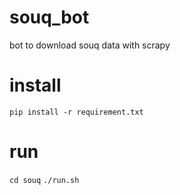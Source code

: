 # souq_bot
bot to download souq data with scrapy

# install
`pip install -r requirement.txt`

# run
`cd souq`
`./run.sh`
